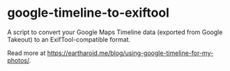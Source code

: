 # google-timeline-to-exiftool
A script to convert your Google Maps Timeline data (exported from Google Takeout) to an ExifTool-compatible format.

Read more at <https://eartharoid.me/blog/using-google-timeline-for-my-photos/>.
